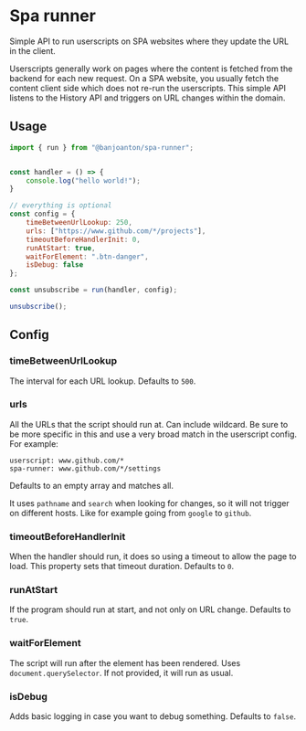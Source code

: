 # Spa runner

Simple API to run userscripts on SPA websites where they update the URL in the client.

Userscripts generally work on pages where the content is fetched from the backend for each new request. On a SPA website, you usually fetch the content client side which does not re-run the userscripts. This simple API listens to the History API and triggers on URL changes within the domain.


## Usage

```js
import { run } from "@banjoanton/spa-runner";


const handler = () => {
    console.log("hello world!");
}

// everything is optional
const config = {
    timeBetweenUrlLookup: 250,
    urls: ["https://www.github.com/*/projects"],
    timeoutBeforeHandlerInit: 0,
    runAtStart: true,
    waitForElement: ".btn-danger",
    isDebug: false
};

const unsubscribe = run(handler, config);

unsubscribe(); 
```

## Config

### timeBetweenUrlLookup

The interval for each URL lookup. Defaults to `500`.

### urls

All the URLs that the script should run at. Can include wildcard. Be sure to be more specific in this and use a very broad match in the userscript config. For example:

```
userscript: www.github.com/*
spa-runner: www.github.com/*/settings
```

Defaults to an empty array and matches all. 

It uses `pathname` and `search` when looking for changes, so it will not trigger on different hosts. Like for example going from `google` to `github`. 

### timeoutBeforeHandlerInit

When the handler should run, it does so using a timeout to allow the page to load. This property sets that timeout duration. Defaults to `0`.


### runAtStart

If the program should run at start, and not only on URL change. Defaults to `true`.

### waitForElement

The script will run after the element has been rendered. Uses `document.querySelector`. If not provided, it will run as usual.

### isDebug

Adds basic logging in case you want to debug something. Defaults to `false`.